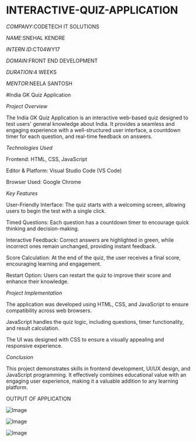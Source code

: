 # INTERACTIVE-QUIZ-APPLICATION

*COMPANY*:CODETECH IT SOLUTIONS 

*NAME*:SNEHAL KENDRE

*INTERN ID*:CT04WY17

*DOMAIN*:FRONT END DEVELOPMENT

*DURATION*:4 WEEKS

*MENTOR*:NEELA SANTOSH

#India GK Quiz Application

*Project Overview*

The India GK Quiz Application is an interactive web-based quiz designed to test users' general knowledge about India. It provides a seamless and engaging experience with a well-structured user interface, a countdown timer for each question, and real-time feedback on answers.

*Technologies Used*

Frontend: HTML, CSS, JavaScript

Editor & Platform: Visual Studio Code (VS Code)

Browser Used: Google Chrome

*Key Features*

User-Friendly Interface: The quiz starts with a welcoming screen, allowing users to begin the test with a single click.

Timed Questions: Each question has a countdown timer to encourage quick thinking and decision-making.

Interactive Feedback: Correct answers are highlighted in green, while incorrect ones remain unchanged, providing instant feedback.

Score Calculation: At the end of the quiz, the user receives a final score, encouraging learning and engagement.

Restart Option: Users can restart the quiz to improve their score and enhance their knowledge.

*Project Implementation*

The application was developed using HTML, CSS, and JavaScript to ensure compatibility across web browsers.

JavaScript handles the quiz logic, including questions, timer functionality, and result calculation.

The UI was designed with CSS to ensure a visually appealing and responsive experience.

*Conclusion*

This project demonstrates skills in frontend development, UI/UX design, and JavaScript programming. It effectively combines educational value with an engaging user experience, making it a valuable addition to any learning platform.

OUTPUT OF APPLICATION

![Image](https://github.com/user-attachments/assets/7b601362-9708-423f-9d70-e327acc43ea8)

![Image](https://github.com/user-attachments/assets/13e2a5e5-de9e-4b80-abbe-6154b203d9e9)

![Image](https://github.com/user-attachments/assets/478df615-5b9b-4c87-99c6-9d7a1a1db341)

